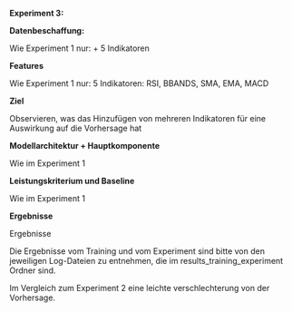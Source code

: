 **Experiment 3:**

**Datenbeschaffung:**

Wie Experiment 1 nur:  + 5 Indikatoren

**Features**

Wie Experiment 1 nur: 5 Indikatoren: RSI, BBANDS, SMA, EMA, MACD

**Ziel**

Observieren, was das Hinzufügen von mehreren Indikatoren für eine Auswirkung auf die Vorhersage hat

**Modellarchitektur + Hauptkomponente**

Wie im Experiment 1

**Leistungskriterium und Baseline**

Wie im Experiment 1

**Ergebnisse**

Ergebnisse

Die Ergebnisse vom Training und vom Experiment sind bitte von den jeweiligen Log-Dateien zu entnehmen, die im results_training_experiment Ordner sind.

Im Vergleich zum Experiment 2 eine leichte verschlechterung von der Vorhersage.
